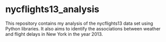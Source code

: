 # nycflights13_analysis
This repository contains my analysis of the nycflights13 data set using Python libraries. It also aims to identify the associations between weather and flight delays in New York in the year 2013.
